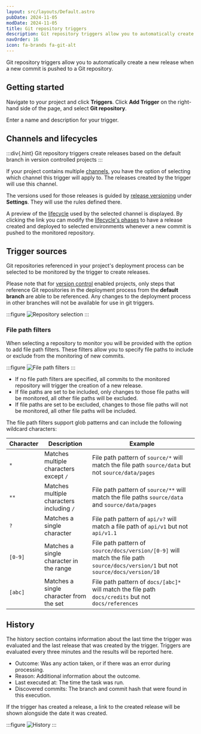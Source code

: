 ```yaml
---
layout: src/layouts/Default.astro
pubDate: 2024-11-05
modDate: 2024-11-05
title: Git repository triggers
description: Git repository triggers allow you to automatically create a new release when a new commit is pushed to a Git repository.
navOrder: 16
icon: fa-brands fa-git-alt
---
```


Git repository triggers allow you to automatically create a new release when a new commit is pushed to a Git repository.

## Getting started

Navigate to your project and click **Triggers**. Click **Add Trigger** on the right-hand side of the page, and select **Git repository**.

Enter a name and description for your trigger.

## Channels and lifecycles

:::div{.hint}
Git repository triggers create releases based on the default branch in version controlled projects
:::

If your project contains multiple [channels](/docs/releases/channels), you have the option of selecting which channel this trigger will apply to. The releases created by the trigger will use this channel.

The versions used for those releases is guided by [release versioning](/docs/releases/release-versioning) under **Settings**. They will use the rules defined there.

A preview of the [lifecycle](/docs/releases/lifecycles) used by the selected channel is displayed. By clicking the link you can modify the [lifecycle's phases](/docs/releases/lifecycles/#Lifecycles-LifecyclePhases) to have a release created and deployed to selected environments whenever a new commit is pushed to the monitored repository.

## Trigger sources

Git repositories referenced in your project's deployment process can be selected to be monitored by the trigger to create releases.

Please note that for [version control](/docs/projects/version-control/version-control-reference) enabled projects, only steps that reference Git repositories in the deployment process from the **default branch** are able to be referenced. Any changes to the deployment process in other branches will not be available for use in git triggers.

:::figure
![Repository selection](/docs/projects/project-triggers/images/git-triggers/git-triggers-repository-selection.png)
:::

### File path filters

When selecting a repository to monitor you will be provided with the option to add file path filters. These filters allow you to specify file paths to include or exclude from the monitoring of new commits.

:::figure
![File path filters](/docs/projects/project-triggers/images/git-triggers/git-triggers-file-path-filters.png)
:::

- If no file path filters are specified, all commits to the monitored repository will trigger the creation of a new release. 
- If file paths are set to be included, only changes to those file paths will be monitored, all other file paths will be excluded.
- If file paths are set to be excluded, changes to those file paths will not be monitored, all other file paths will be included.

The file path filters support glob patterns and can include the following wildcard characters:

| **Character** | **Description**                           | **Example**                                                                                                                        |
|---------------|-------------------------------------------|------------------------------------------------------------------------------------------------------------------------------------|
| `*`           | Matches multiple characters except `/`    | File path pattern of `source/*` will match the file path `source/data` but not `source/data/pages`                                 |
| `**`          | Matches multiple characters including `/` | File path pattern of `source/**` will match the file paths `source/data` and `source/data/pages`                                   |
| `?`           | Matches a single character                | File path pattern of `api/v?` will match a file path of `api/v1` but not `api/v1.1`                                                |
| `[0-9]`       | Matches a single character in the range   | File path pattern of `source/docs/version/[0-9]` will match the file path `source/docs/version/1` but not `source/docs/version/10` |
| `[abc]`       | Matches a single character from the set   | File path pattern of `docs/[abc]*` will match the file path `docs/credits` but not `docs/references`                               |

## History

The history section contains information about the last time the trigger was evaluated and the last release that was created by the trigger. Triggers are evaluated every three minutes and the results will be reported here.

- Outcome: Was any action taken, or if there was an error during processing.
- Reason: Additional information about the outcome.
- Last executed at: The time the task was run.
- Discovered commits: The branch and commit hash that were found in this execution.

If the trigger has created a release, a link to the created release will be shown alongside the date it was created.

:::figure
![History](/docs/projects/project-triggers/images/git-triggers/git-triggers-history.png)
:::
